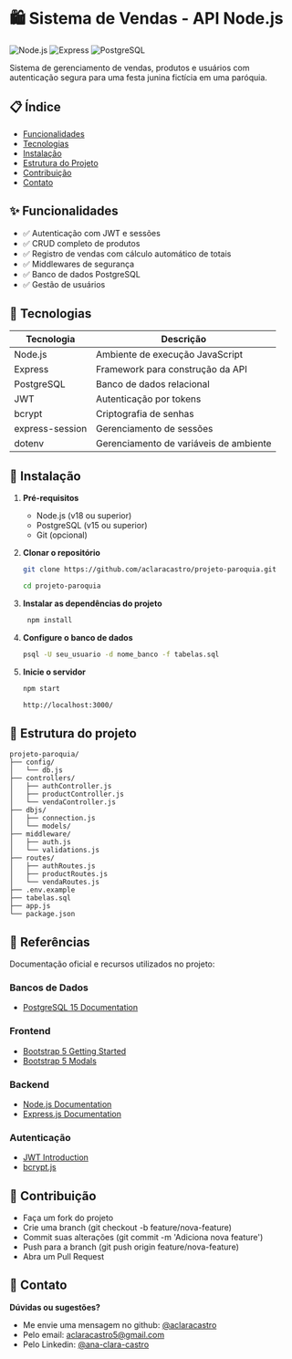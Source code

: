 # 🛍️ Sistema de Vendas - API Node.js

![Node.js](https://img.shields.io/badge/Node.js-22.1.0-green)
![Express](https://img.shields.io/badge/Express-4.16.1-lightgrey)
![PostgreSQL](https://img.shields.io/badge/PostgreSQL-15.13.1-blue)

Sistema de gerenciamento de vendas, produtos e usuários com autenticação segura para uma festa junina fictícia em uma paróquia.

## 📋 Índice
- [Funcionalidades](#✨-funcionalidades)
- [Tecnologias](#🔧-tecnologias)
- [Instalação](#🚀-instalação)
- [Estrutura do Projeto](#📂-estrutura-do-projeto)
- [Contribuição](#🤝-contribuição)
- [Contato](#💬-contato)

## ✨ Funcionalidades
- ✅ Autenticação com JWT e sessões
- ✅ CRUD completo de produtos
- ✅ Registro de vendas com cálculo automático de totais
- ✅ Middlewares de segurança
- ✅ Banco de dados PostgreSQL
- ✅ Gestão de usuários

## 🔧 Tecnologias
| Tecnologia       | Descrição                          |
|------------------|------------------------------------|
| Node.js          | Ambiente de execução JavaScript    |
| Express          | Framework para construção da API   |
| PostgreSQL       | Banco de dados relacional          |
| JWT              | Autenticação por tokens            |
| bcrypt           | Criptografia de senhas             |
| express-session  | Gerenciamento de sessões           |
| dotenv           | Gerenciamento de variáveis de ambiente |

## 🚀 Instalação

1. **Pré-requisitos**
   - Node.js (v18 ou superior)
   - PostgreSQL (v15 ou superior)
   - Git (opcional)

2. **Clonar o repositório**
   ```bash
   git clone https://github.com/aclaracastro/projeto-paroquia.git

   cd projeto-paroquia

3. **Instalar as dependências do projeto**
   ```bash
    npm install 

4. **Configure o banco de dados**
    ```bash
    psql -U seu_usuario -d nome_banco -f tabelas.sql

5. **Inicie o servidor**
    ```bash
    npm start 

    http://localhost:3000/
    
## 📂 Estrutura do projeto

    projeto-paroquia/
    ├── config/
    │   └── db.js
    ├── controllers/
    │   ├── authController.js
    │   ├── productController.js
    │   └── vendaController.js
    ├── dbjs/
    │   ├── connection.js
    │   └── models/
    ├── middleware/
    │   ├── auth.js
    │   └── validations.js
    ├── routes/
    │   ├── authRoutes.js
    │   ├── productRoutes.js
    │   └── vendaRoutes.js
    ├── .env.example
    ├── tabelas.sql
    ├── app.js
    └── package.json

## 📖 Referências

Documentação oficial e recursos utilizados no projeto:

### Bancos de Dados
- [PostgreSQL 15 Documentation](https://www.postgresql.org/files/documentation/pdf/15/postgresql-15-A4.pdf) 

### Frontend 
- [Bootstrap 5 Getting Started](https://getbootstrap.com/docs/5.0/getting-started/introduction/) 
- [Bootstrap 5 Modals](https://getbootstrap.com/docs/5.0/components/modal/) 

### Backend
- [Node.js Documentation](https://nodejs.org/docs/latest/api/) 
- [Express.js Documentation](https://expressjs.com/pt-br/) 

### Autenticação
- [JWT Introduction](https://jwt.io/introduction/) 
- [bcrypt.js](https://www.npmjs.com/package/bcrypt) 


## 🤝 Contribuição
- Faça um fork do projeto
- Crie uma branch (git checkout -b feature/nova-feature)
- Commit suas alterações (git commit -m 'Adiciona nova feature')
- Push para a branch (git push origin feature/nova-feature)
- Abra um Pull Request


## 💬 Contato
**Dúvidas ou sugestões?**  
- Me envie uma mensagem no github: [@aclaracastro](https://github.com/aclaracastro)  
- Pelo email: aclaracastro5@gmail.com
- Pelo Linkedin: [@ana-clara-castro](https://www.linkedin.com/in/ana-clara-castro-/)







